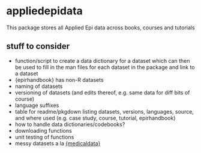 # appliedepidata

This package stores all Applied Epi data across books, courses and tutorials

## stuff to consider

- function/script to create a data dictionary for a dataset which can then be used to fill in the man files for each dataset in the package and link to a dataset
- {epirhandbook} has non-R datasets
- naming of datasets
- versioning of datasets (and edits thereof, e.g. same data for diff bits of course)
- language suffixes
- table for readme/pkgdown listing datasets, versions, languages, source, and where used (e.g. case study, course, tutorial, epirhandbook)
- how to handle data dictionaries/codebooks?
- downloading functions
- unit testing of functions
- messy datasets a la [{medicaldata}](https://github.com/higgi13425/medicaldata/?tab=readme-ov-file#messy-datasets)
